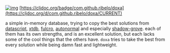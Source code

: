 [![img](https://img.shields.io/clojars/v/com.github.ribelo/doxa.svg)](https://clojars.org/com.github.ribelo/doxa) [https://cljdoc.org/badge/com.github.ribelo/doxa](https://cljdoc.org/d/com.github.ribelo/doxa/CURRENT)

a simple in-memory database, trying to copy the best solutions from [datascript](https://github.com/tonsky/datascript), [xtdb](https://github.com/xtdb/xtdb/), [fulcro](https://github.com/fulcrologic/fulcro), [autonormal](https://github.com/lilactown/autonormal) and especially [shadow-grove](https://github.com/thheller/shadow-experiments/blob/master/src/main/shadow/experiments/grove/db.cljc). each of them has its own strengths, and is an excellent solution, but each lacks some of the cool things that the others have. `doxa` tries to take the best from every solution while being damn fast and lightweight.
